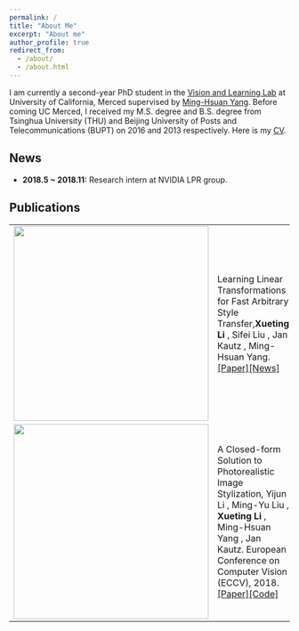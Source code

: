 ```yaml
---
permalink: /
title: "About Me"
excerpt: "About me"
author_profile: true
redirect_from:
  - /about/
  - /about.html
---
```


I am currently a second-year PhD student in the [Vision and Learning Lab](http://vllab.ucmerced.edu/) at University of California, Merced supervised by [Ming-Hsuan Yang](http://faculty.ucmerced.edu/mhyang/). Before coming UC Merced, I received my M.S. degree and B.S. degree from Tsinghua University (THU) and Beijing University of Posts and Telecommunications (BUPT) on 2016 and 2013 respectively. Here is my [CV](https://drive.google.com/file/d/1ndjbuysGBJMMTpmIK3hTD_HfXZVsJzaH/view?usp=sharing).

## News
- **2018.5 ~ 2018.11:** Research intern at NVIDIA LPR group.

## Publications

<table width="500px" height="100%" border="0">

<tr>

<td>
<img src="https://raw.githubusercontent.com/sunshineatnoon/sunshineatnoon.github.io/master/images/lst-teser.png" width="350"/>
</td>

<td >
Learning Linear Transformations for Fast Arbitrary Style Transfer,<b>Xueting Li</b> , Sifei Liu , Jan Kautz , Ming-Hsuan Yang.<a href="https://arxiv.org/abs/1808.04537v1">[Paper]</a><a href="https://news.developer.nvidia.com/new-ai-style-transfer-algorithm-allows-users-to-create-millions-of-artistic-combinations/">[News]</a>
</td>

</tr>

<tr>

<td>
<img src="https://raw.githubusercontent.com/sunshineatnoon/sunshineatnoon.github.io/master/images/close-teser.png" width="350" />
</td>

<td >
A Closed-form Solution to Photorealistic Image Stylization, Yijun Li , Ming-Yu Liu , <b>Xueting Li</b> , Ming-Hsuan Yang , Jan Kautz. European Conference on Computer Vision (ECCV), 2018. <a href="https://arxiv.org/abs/1802.06474">[Paper]</a><a href="https://github.com/NVIDIA/FastPhotoStyle">[Code]</a>
</td>

</tr>

</table>
